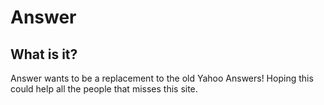 # Answer

## What is it?

Answer wants to be a replacement to the old Yahoo Answers!
Hoping this could help all the people that misses this site.